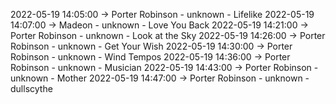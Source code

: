 2022-05-19 14:05:00 -> Porter Robinson - unknown - Lifelike
2022-05-19 14:07:00 -> Madeon - unknown - Love You Back
2022-05-19 14:21:00 -> Porter Robinson - unknown - Look at the Sky
2022-05-19 14:26:00 -> Porter Robinson - unknown - Get Your Wish
2022-05-19 14:30:00 -> Porter Robinson - unknown - Wind Tempos
2022-05-19 14:36:00 -> Porter Robinson - unknown - Musician
2022-05-19 14:43:00 -> Porter Robinson - unknown - Mother
2022-05-19 14:47:00 -> Porter Robinson - unknown - dullscythe
